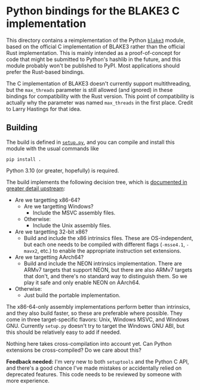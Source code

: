 # Python bindings for the BLAKE3 C implementation

This directory contains a reimplementation of the Python
[`blake3`](https://pypi.org/project/blake3) module, based on the official C
implementation of BLAKE3 rather than the official Rust implementation. This is
mainly intended as a proof-of-concept for code that might be submitted to
Python's hashlib in the future, and this module probably won't be published to
PyPI. Most applications should prefer the Rust-based bindings.

The C implementation of BLAKE3 doesn't currently support multithreading, but
the `max_threads` parameter is still allowed (and ignored) in these bindings
for compatibility with the Rust version. This point of compatibility is
actually why the parameter was named `max_threads` in the first place. Credit
to Larry Hastings for that idea.

## Building

The build is defined in [`setup.py`](setup.py), and you can compile and install
this module with the usual commands like

```
pip install .
```

Python 3.10 (or greater, hopefully) is required.

The build implements the following decision tree, which is [documented in
greater detail
upstream](https://github.com/BLAKE3-team/BLAKE3/tree/master/c#building):

- Are we targetting x86-64?
    - Are we targetting Windows?
        - Include the MSVC assembly files.
    - Otherwise:
        - Include the Unix assembly files.
- Are we targetting 32-bit x86?
    - Build and include the x86 intrinsics files. These are OS-independent, but
      each one needs to be compiled with different flags (`-msse4.1`, `-mavx2`,
      etc.) to enable the appropriate instruction set extensions.
- Are we targetting AArch64?
    - Build and include the NEON intrinsics implementation. There are ARMv7
      targets that support NEON, but there are also ARMv7 targets that don't,
      and there's no standard way to distinguish them. So we play it safe and
      only enable NEON on AArch64.
- Otherwise:
    - Just build the portable implementation.

The x86-64-only assembly implementations perform better than intrinsics, and
they also build faster, so these are preferable where possible. They come in
three target-specific flavors: Unix, Windows MSVC, and Windows GNU. Currently
`setup.py` doesn't try to target the Windows GNU ABI, but this should be
relatively easy to add if needed.

Nothing here takes cross-compilation into account yet. Can Python extensions be
cross-compiled? Do we care about this?

**Feedback needed:** I'm very new to both `setuptools` and the Python C API,
and there's a good chance I've made mistakes or accidentally relied on
deprecated features. This code needs to be reviewed by someone with more
experience.
